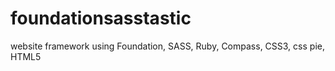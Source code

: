 foundationsasstastic
====================

website framework using Foundation, SASS, Ruby, Compass, CSS3, css pie, HTML5